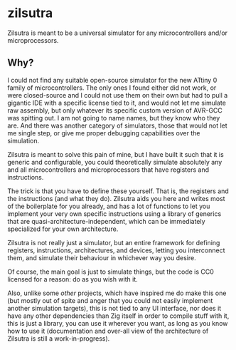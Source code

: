 # zilsutra
Zilsutra is meant to be a universal simulator for any microcontrollers and/or microprocessors.

## Why?
I could not find any suitable open-source simulator for the new ATtiny 0 family of microcontrollers. The only ones I found either did not work, or were closed-source and I could not use them on their own but had to pull a gigantic IDE with a specific license tied to it, and would not let me simulate raw assembly, but only whatever its specific custom version of AVR-GCC was spitting out. I am not going to name names, but they know who they are. And there was another category of simulators, those that would not let me single step, or give me proper debugging capabilities over the simulation.

Zilsutra is meant to solve this pain of mine, but I have built it such that it is generic and configurable, you could theoretically simulate absolutely any and all microcontrollers and microprocessors that have registers and instructions.

The trick is that you have to define these yourself. That is, the registers and the instructions (and what they do).
Zilsutra aids you here and writes most of the boilerplate for you already, and has a lot of functions to let you implement your very own specific instructions using a library of generics that are quasi-architecture-independent, which can be immediately specialized for your own architecture.

Zilsutra is not really just a simulator, but an entire framework for defining registers, instructions, architectures, and devices, letting you interconnect them, and simulate their behaviour in whichever way you desire.

Of course, the main goal is just to simulate things, but the code is CC0 licensed for a reason: do as you wish with it.

Also, unlike some _other_ projects, which have inspired me do make this one (but mostly out of spite and anger that you could not easily implement another simulation targets), this is not tied to any UI interface, nor does it have any other dependencies than Zig itself in order to compile stuff with it, this is just a library, you can use it wherever you want, as long as you know how to use it (documentation and over-all view of the architecture of Zilsutra is still a work-in-progress).
